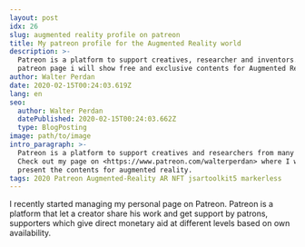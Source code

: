 ```yaml
---
layout: post
idx: 26
slug: augmented reality profile on patreon
title: My patreon profile for the Augmented Reality world
description: >-
  Patreon is a platform to support creatives, researcher and inventors. In my
  patreon page i will show free and exclusive contents for Augmented Reality.
author: Walter Perdan
date: 2020-02-15T00:24:03.619Z
lang: en
seo:
  author: Walter Perdan
  datePublished: 2020-02-15T00:24:03.662Z
  type: BlogPosting
image: path/to/image
intro_paragraph: >-
  Patreon is a platform to support creatives and researchers from many fields.
  Check out my page on <https://www.patreon.com/walterperdan> where I will
  present the contents for augmented reality.
tags: 2020 Patreon Augmented-Reality AR NFT jsartoolkit5 markerless
---
```

I recently started managing my personal page on Patreon. Patreon is a platform that let a creator share his work and get support by patrons, supporters which give direct monetary aid at different levels based on own availability.
